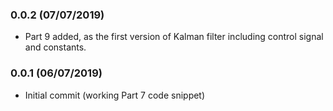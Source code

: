 ### 0.0.2 (07/07/2019)
- Part 9 added, as the first version of Kalman filter including control signal and constants.

### 0.0.1 (06/07/2019)
- Initial commit (working Part 7 code snippet)
